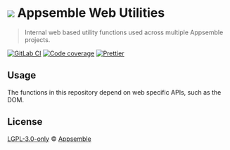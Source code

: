 # ![](https://gitlab.com/appsemble/appsemble/-/raw/0.20.23/config/assets/logo.svg) Appsemble Web Utilities

> Internal web based utility functions used across multiple Appsemble projects.

[![GitLab CI](https://gitlab.com/appsemble/appsemble/badges/0.20.23/pipeline.svg)](https://gitlab.com/appsemble/appsemble/-/releases/0.20.23)
[![Code coverage](https://codecov.io/gl/appsemble/appsemble/branch/0.20.23/graph/badge.svg)](https://codecov.io/gl/appsemble/appsemble)
[![Prettier](https://img.shields.io/badge/code_style-prettier-ff69b4.svg)](https://prettier.io)

## Usage

The functions in this repository depend on web specific APIs, such as the DOM.

## License

[LGPL-3.0-only](https://gitlab.com/appsemble/appsemble/-/blob/0.20.23/LICENSE.md) ©
[Appsemble](https://appsemble.com)
